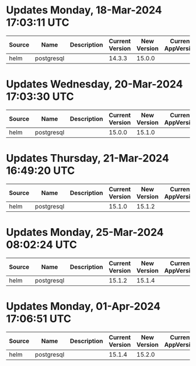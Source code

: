 # Updates Monday, 18-Mar-2024 17:03:11 UTC
| Source | Name       | Description | Current Version | New Version | Current AppVersion | New AppVersion | Reference                          |
| ------ | ---------- | ----------- | --------------- | ----------- | ------------------ | -------------- | ---------------------------------- |
| helm   | postgresql |             | 14.3.3          | 15.0.0      |                    | 16.2.0         | https://charts.bitnami.com/bitnami |

# Updates Wednesday, 20-Mar-2024 17:03:30 UTC
| Source | Name       | Description | Current Version | New Version | Current AppVersion | New AppVersion | Reference                          |
| ------ | ---------- | ----------- | --------------- | ----------- | ------------------ | -------------- | ---------------------------------- |
| helm   | postgresql |             | 15.0.0          | 15.1.0      |                    | 16.2.0         | https://charts.bitnami.com/bitnami |

# Updates Thursday, 21-Mar-2024 16:49:20 UTC
| Source | Name       | Description | Current Version | New Version | Current AppVersion | New AppVersion | Reference                          |
| ------ | ---------- | ----------- | --------------- | ----------- | ------------------ | -------------- | ---------------------------------- |
| helm   | postgresql |             | 15.1.0          | 15.1.2      |                    | 16.2.0         | https://charts.bitnami.com/bitnami |

# Updates Monday, 25-Mar-2024 08:02:24 UTC
| Source | Name       | Description | Current Version | New Version | Current AppVersion | New AppVersion | Reference                          |
| ------ | ---------- | ----------- | --------------- | ----------- | ------------------ | -------------- | ---------------------------------- |
| helm   | postgresql |             | 15.1.2          | 15.1.4      |                    | 16.2.0         | https://charts.bitnami.com/bitnami |

# Updates Monday, 01-Apr-2024 17:06:51 UTC
| Source | Name       | Description | Current Version | New Version | Current AppVersion | New AppVersion | Reference                          |
| ------ | ---------- | ----------- | --------------- | ----------- | ------------------ | -------------- | ---------------------------------- |
| helm   | postgresql |             | 15.1.4          | 15.2.0      |                    | 16.2.0         | https://charts.bitnami.com/bitnami |

